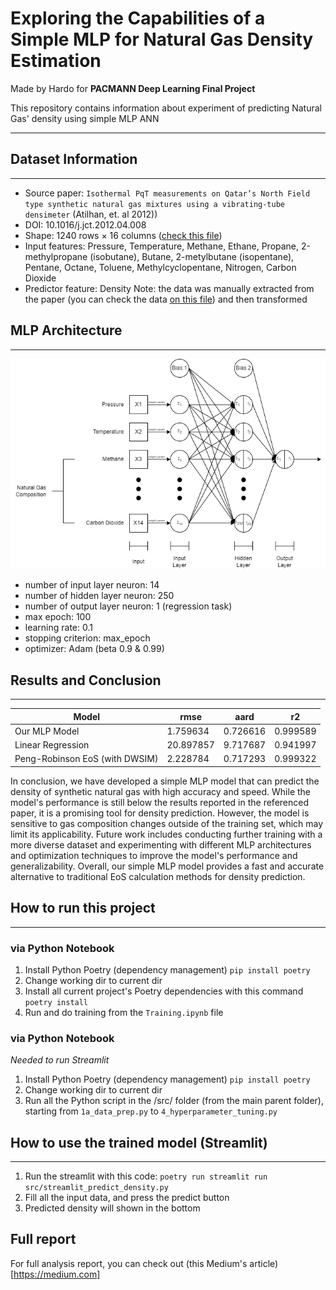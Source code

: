 # **Exploring the Capabilities of a Simple MLP for Natural Gas Density Estimation**
Made by Hardo for **PACMANN Deep Learning Final Project**

This repository contains information about experiment of predicting Natural Gas' density using simple MLP ANN

---


## Dataset Information
---
- Source paper: `Isothermal PqT measurements on Qatar’s North Field type synthetic natural gas mixtures using a vibrating-tube densimeter` (Atilhan, et. al 2012))
- DOI: 10.1016/j.jct.2012.04.008
- Shape: 1240 rows × 16 columns ([check this file](/dataset/ng_density_all.csv))
- Input features: Pressure, Temperature, Methane, Ethane, Propane, 2-methylpropane (isobutane), Butane, 2-metylbutane (isopentane), Pentane, Octane, Toluene, Methylcyclopentane, Nitrogen, Carbon Dioxide
- Predictor feature: Density
Note: the data was manually extracted from the paper (you can check the data [on this file](/dataset/Natural%20gas%20density%20data.xlsx)) and then transformed

## MLP Architecture
---
![MLP Architecture](/images/MLP_arch.png)
- number of input layer neuron: 14
- number of hidden layer neuron: 250
- number of output layer neuron: 1 (regression task)
- max epoch: 100
- learning rate: 0.1
- stopping criterion: max_epoch
- optimizer: Adam (beta 0.9 & 0.99)

## Results and Conclusion
---
| Model | rmse | aard | r2 |
|---|---|---|---|
| Our MLP Model | 1.759634 | 0.726616 | 0.999589 |
| Linear Regression | 20.897857 | 9.717687 | 0.941997 |
| Peng-Robinson EoS (with DWSIM) | 2.228784 | 0.717293 | 0.999322 |
In conclusion, we have developed a simple MLP model that can predict the density of synthetic natural gas with high accuracy and speed. While the model's performance is still below the results reported in the referenced paper, it is a promising tool for density prediction. However, the model is sensitive to gas composition changes outside of the training set, which may limit its applicability. Future work includes conducting further training with a more diverse dataset and experimenting with different MLP architectures and optimization techniques to improve the model's performance and generalizability. Overall, our simple MLP model provides a fast and accurate alternative to traditional EoS calculation methods for density prediction.


## How to run this project
---
### via Python Notebook
1. Install Python Poetry (dependency management)
`pip install poetry`
2. Change working dir to current dir
3. Install all current project's Poetry dependencies with this command
`poetry install`
4. Run and do training from the `Training.ipynb` file 

### via Python Notebook
_Needed to run Streamlit_
1. Install Python Poetry (dependency management)
`pip install poetry`
2. Change working dir to current dir
3. Run all the Python script in the /src/ folder (from the main parent folder), starting from `1a_data_prep.py` to `4_hyperparameter_tuning.py`

## How to use the trained model (Streamlit)
---
1. Run the streamlit with this code:
`poetry run streamlit run src/streamlit_predict_density.py`
2. Fill all the input data, and press the predict button
3. Predicted density will shown in the bottom

## Full report
For full analysis report, you can check out (this Medium's article)[https://medium.com]